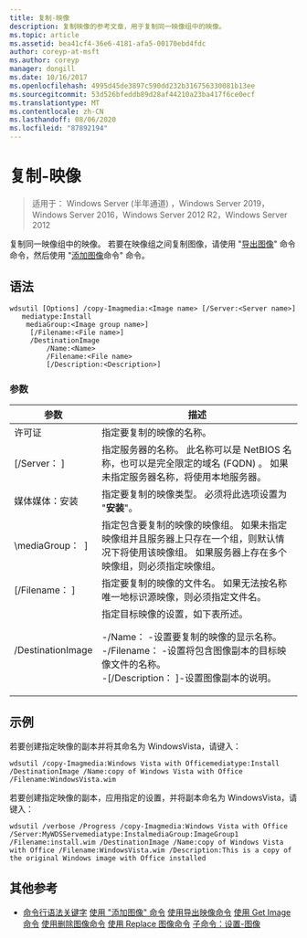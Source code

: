 ```yaml
---
title: 复制-映像
description: 复制映像的参考文章，用于复制同一映像组中的映像。
ms.topic: article
ms.assetid: bea41cf4-36e6-4181-afa5-00170ebd4fdc
author: coreyp-at-msft
ms.author: coreyp
manager: dongill
ms.date: 10/16/2017
ms.openlocfilehash: 4995d45de3897c590dd232b316756330081b13ee
ms.sourcegitcommit: 53d526bfeddb89d28af44210a23ba417f6ce0ecf
ms.translationtype: MT
ms.contentlocale: zh-CN
ms.lasthandoff: 08/06/2020
ms.locfileid: "87892194"
---
```

# <a name="copy-image"></a>复制-映像

> 适用于： Windows Server (半年通道) ，Windows Server 2019，Windows Server 2016，Windows Server 2012 R2，Windows Server 2012

复制同一映像组中的映像。 若要在映像组之间复制图像，请使用 "[导出图像](using-the-export-image-command.md)" 命令命令，然后使用 "[添加图像](using-the-add-image-command.md)命令" 命令。

## <a name="syntax"></a>语法
```
wdsutil [Options] /copy-Imagmedia:<Image name> [/Server:<Server name>]
   mediatype:Install
    mediaGroup:<Image group name>]
     [/Filename:<File name>]
     /DestinationImage
         /Name:<Name>
         /Filename:<File name>
         [/Description:<Description>]
```
### <a name="parameters"></a>参数
|参数|描述|
|-------|--------|
许可证<Image name>|指定要复制的映像的名称。|
|[/Server： <Server name> ]|指定服务器的名称。 此名称可以是 NetBIOS 名称，也可以是完全限定的域名 (FQDN) 。 如果未指定服务器名称，将使用本地服务器。|
媒体媒体：安装|指定要复制的映像类型。 必须将此选项设置为 "**安装**"。|
|\mediaGroup： <Image group name> ]|指定包含要复制的映像的映像组。 如果未指定映像组并且服务器上只存在一个组，则默认情况下将使用该映像组。 如果服务器上存在多个映像组，则必须指定映像组。|
|[/Filename： <Filename> ]|指定要复制的映像的文件名。 如果无法按名称唯一地标识源映像，则必须指定文件名。|
|/DestinationImage|指定目标映像的设置，如下表所述。<p>-/Name： <Name> -设置要复制的映像的显示名称。<br />-/Filename： <Filename> -设置将包含图像副本的目标映像文件的名称。<br />-[/Description： <Description>]-设置图像副本的说明。|
## <a name="examples"></a>示例
若要创建指定映像的副本并将其命名为 WindowsVista，请键入：
```
wdsutil /copy-Imagmedia:Windows Vista with Officemediatype:Install /DestinationImage /Name:copy of Windows Vista with Office /Filename:WindowsVista.wim
```
若要创建指定映像的副本，应用指定的设置，并将副本命名为 WindowsVista，请键入：
```
wdsutil /verbose /Progress /copy-Imagmedia:Windows Vista with Office /Server:MyWDSServemediatype:InstalmediaGroup:ImageGroup1
/Filename:install.wim /DestinationImage /Name:copy of Windows Vista with Office /Filename:WindowsVista.wim /Description:This is a copy of the original Windows image with Office installed
```
## <a name="additional-references"></a>其他参考
- [命令行语法关键字](command-line-syntax-key.md) 
[使用 "添加图像" 命令](using-the-add-image-command.md) 
[使用导出映像命令](using-the-export-image-command.md) 
[使用 Get Image 命令](using-the-get-image-command.md) 
[使用删除图像命令](using-the-remove-image-command.md) 
[使用 Replace 图像命令](using-the-replace-image-command.md) 
[子命令：设置-图像](subcommand-set-image.md)
